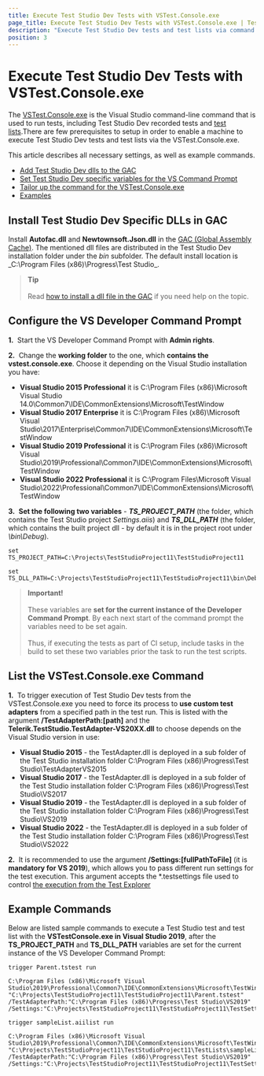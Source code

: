 ```yaml
---
title: Execute Test Studio Dev Tests with VSTest.Console.exe 
page_title: Execute Test Studio Dev Tests with VSTest.Console.exe | Test Studio Dev Documentation
description: "Execute Test Studio Dev tests and test lists via command line with the Visual Studio vstest.console.exe"
position: 3
---
```

# Execute Test Studio Dev Tests with VSTest.Console.exe

The <a href="https://msdn.microsoft.com/en-us/library/jj155796.aspx" target="_blank">VSTest.Console.exe</a> is the Visual Studio command-line command that is used to run tests, including Test Studio Dev recorded tests and <a href="/features/test-execution/test-lists-in-vs-2017-2019" target="_blank">test lists</a>.There are few prerequisites to setup in order to enable a machine to execute Test Studio Dev tests and test lists via the VSTest.Console.exe. 

This article describes all necessary settings, as well as example commands.

- [Add Test Studio Dev dlls to the GAC](#install-test-studio-dev-specific-dlls-in-gac)
- [Set Test Studio Dev specific variables for the VS Command Prompt](#configure-the-vs-developer-command-prompt)
- [Tailor up the command for the VSTest.Console.exe](#list-the-vstestconsoleexe-command)
- [Examples](#example-commands)

## Install Test Studio Dev Specific DLLs in GAC

Install __Autofac.dll__ and __Newtownsoft.Json.dll__ in the <a href="https://docs.microsoft.com/en-us/dotnet/framework/app-domains/gac" target="_blank">GAC (Global Assembly Cache)</a>. The mentioned dll files are distributed in the Test Studio Dev installation folder under the _bin_ subfolder. The default install location is _C:\Program Files (x86)\Progress\Test Studio\_.

> __Tip__
><br>
><br>
> Read <a href="https://docs.microsoft.com/en-us/dotnet/framework/app-domains/how-to-install-an-assembly-into-the-gac" target="_blank">how to install a dll file in the GAC</a> if you need help on the topic.

## Configure the VS Developer Command Prompt

__1.__&nbsp; Start the VS Developer Command Prompt with __Admin rights__.

__2.__&nbsp; Change the __working folder__ to the one, which __contains the vstest.console.exe__. Choose it depending on the Visual Studio installation you have:

* **Visual Studio 2015 Professional** it is C:\Program Files (x86)\Microsoft Visual Studio 14.0\Common7\IDE\CommonExtensions\Microsoft\TestWindow
* **Visual Studio 2017 Enterprise** it is C:\Program Files (x86)\Microsoft Visual Studio\2017\Enterprise\Common7\IDE\CommonExtensions\Microsoft\TestWindow
* **Visual Studio 2019 Professional** it is C:\Program Files (x86)\Microsoft Visual Studio\2019\Professional\Common7\IDE\CommonExtensions\Microsoft\TestWindow
* **Visual Studio 2022 Professional** it is C:\Program Files\Microsoft Visual Studio\2022\Professional\Common7\IDE\CommonExtensions\Microsoft\TestWindow

__3.__&nbsp; __Set the following two variables__ - ***TS_PROJECT_PATH*** (the folder, which contains the Test Studio project _Settings.aiis_) and ***TS_DLL_PATH*** (the folder, which contains the built project dll - by default it is in the project root under _\bin\Debug_).

```
set TS_PROJECT_PATH=C:\Projects\TestStudioProject11\TestStudioProject11

set TS_DLL_PATH=C:\Projects\TestStudioProject11\TestStudioProject11\bin\Debug\TestStudioProject11.dll
```

> __Important!__
><br>
><br>
> These variables are __set for the current instance of the Developer Command Prompt__. By each next start of the command prompt the variables need to be set again.
><br>
><br>
> Thus, if executing the tests as part of CI setup, include tasks in the build to set these two variables prior the task to run the test scripts.

## List the VSTest.Console.exe Command

__1.__&nbsp; To trigger execution of Test Studio Dev tests from the VSTest.Console.exe you need to force its process to __use custom test adapters__ from a specified path in the test run. This is listed with the argument __/TestAdapterPath:[path]__ and the __Telerik.TestStudio.TestAdapter-VS20XX.dll__ to choose depends on the Visual Studio version in use:

* **Visual Studio 2015** - the TestAdapter.dll is deployed in a sub folder of the Test Studio installation folder C:\Program Files (x86)\Progress\Test Studio\TestAdapterVS2015
* **Visual Studio 2017** - the TestAdapter.dll is deployed in a sub folder of the Test Studio installation folder C:\Program Files (x86)\Progress\Test Studio\VS2017
* **Visual Studio 2019** - the TestAdapter.dll is deployed in a sub folder of the Test Studio installation folder C:\Program Files (x86)\Progress\Test Studio\VS2019
* **Visual Studio 2022** - the TestAdapter.dll is deployed in a sub folder of the Test Studio installation folder
C:\Program Files (x86)\Progress\Test Studio\VS2022

__2.__&nbsp; It is recommended to use the argument __/Settings:[fullPathToFile]__ (it is __mandatory for VS 2019__), which allows you to pass different run settings for the test execution. This argument accepts the *.testsettings file used to control <a href="/advanced-topics/project-configuration/test-explorer-settings" target="_blank">the execution from the Test Explorer</a>

## Example Commands

Below are listed sample commands to execute a Test Studio test and test list with the **VSTestConsole.exe in Visual Studio 2019**, after the **TS\_PROJECT\_PATH** and **TS\_DLL\_PATH** variables are set for the current instance of the VS Developer Command Prompt:

```
trigger Parent.tstest run

C:\Program Files (x86)\Microsoft Visual Studio\2019\Professional\Common7\IDE\CommonExtensions\Microsoft\TestWindow>vstest.console.exe "C:\Projects\TestStudioProject11\TestStudioProject11\Parent.tstest" /TestAdapterPath:"C:\Program Files (x86)\Progress\Test Studio\VS2019" /Settings:"C:\Projects\TestStudioProject11\TestStudioProject11\TestSettings1.testsettings

trigger sampleList.aiilist run

C:\Program Files (x86)\Microsoft Visual Studio\2019\Professional\Common7\IDE\CommonExtensions\Microsoft\TestWindow>vstest.console.exe  "C:\Projects\TestStudioProject11\TestStudioProject11\TestLists\sampleList.aiilist" /TestAdapterPath:"C:\Program Files (x86)\Progress\Test Studio\VS2019" /Settings:"C:\Projects\TestStudioProject11\TestStudioProject11\TestSettings1.testsettings
```
